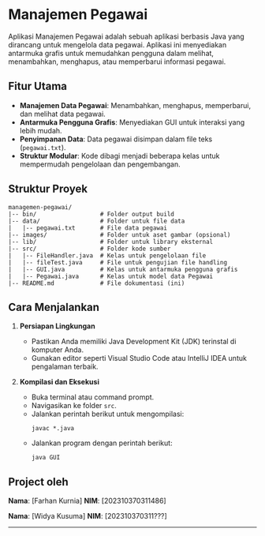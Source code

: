 # Manajemen Pegawai

Aplikasi Manajemen Pegawai adalah sebuah aplikasi berbasis Java yang dirancang untuk mengelola data pegawai. Aplikasi ini menyediakan antarmuka grafis untuk memudahkan pengguna dalam melihat, menambahkan, menghapus, atau memperbarui informasi pegawai.

## Fitur Utama

- **Manajemen Data Pegawai**: Menambahkan, menghapus, memperbarui, dan melihat data pegawai.
- **Antarmuka Pengguna Grafis**: Menyediakan GUI untuk interaksi yang lebih mudah.
- **Penyimpanan Data**: Data pegawai disimpan dalam file teks (`pegawai.txt`).
- **Struktur Modular**: Kode dibagi menjadi beberapa kelas untuk mempermudah pengelolaan dan pengembangan.

## Struktur Proyek

```
managemen-pegawai/
|-- bin/                  # Folder output build
|-- data/                 # Folder untuk file data
|   |-- pegawai.txt       # File data pegawai
|-- images/               # Folder untuk aset gambar (opsional)
|-- lib/                  # Folder untuk library eksternal
|-- src/                  # Folder kode sumber
|   |-- FileHandler.java  # Kelas untuk pengelolaan file
|   |-- fileTest.java     # File untuk pengujian file handling
|   |-- GUI.java          # Kelas untuk antarmuka pengguna grafis
|   |-- Pegawai.java      # Kelas untuk model data Pegawai
|-- README.md             # File dokumentasi (ini)
```

## Cara Menjalankan

1. **Persiapan Lingkungan**
   - Pastikan Anda memiliki Java Development Kit (JDK) terinstal di komputer Anda.
   - Gunakan editor seperti Visual Studio Code atau IntelliJ IDEA untuk pengalaman terbaik.

2. **Kompilasi dan Eksekusi**
   - Buka terminal atau command prompt.
   - Navigasikan ke folder `src`.
   - Jalankan perintah berikut untuk mengompilasi:
     ```
     javac *.java
     ```
   - Jalankan program dengan perintah berikut:
     ```
     java GUI
     ```

## Project oleh
**Nama**: [Farhan Kurnia]
**NIM**: [202310370311486]

**Nama**: [Widya Kusuma]
**NIM**: [202310370311???]

---
